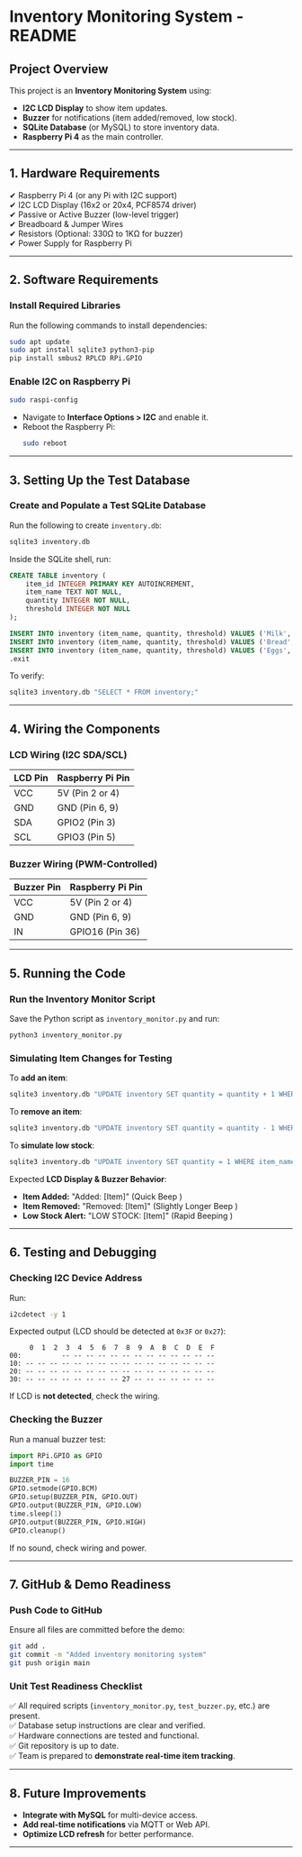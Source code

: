 # Inventory Monitoring System - README

##  Project Overview
This project is an **Inventory Monitoring System** using:
- **I2C LCD Display** to show item updates.
- **Buzzer** for notifications (item added/removed, low stock).
- **SQLite Database** (or MySQL) to store inventory data.
- **Raspberry Pi 4** as the main controller.

---

##  1. Hardware Requirements
✔ Raspberry Pi 4 (or any Pi with I2C support)  
✔ I2C LCD Display (16x2 or 20x4, PCF8574 driver)  
✔ Passive or Active Buzzer (low-level trigger)  
✔ Breadboard & Jumper Wires  
✔ Resistors (Optional: 330Ω to 1KΩ for buzzer)  
✔ Power Supply for Raspberry Pi  

---

##  2. Software Requirements
### **Install Required Libraries**
Run the following commands to install dependencies:
```bash
sudo apt update
sudo apt install sqlite3 python3-pip
pip install smbus2 RPLCD RPi.GPIO
```

### **Enable I2C on Raspberry Pi**
```bash
sudo raspi-config
```
- Navigate to **Interface Options > I2C** and enable it.
- Reboot the Raspberry Pi:
  ```bash
  sudo reboot
  ```

---

##  3. Setting Up the Test Database
### **Create and Populate a Test SQLite Database**
Run the following to create `inventory.db`:
```bash
sqlite3 inventory.db
```
Inside the SQLite shell, run:
```sql
CREATE TABLE inventory (
    item_id INTEGER PRIMARY KEY AUTOINCREMENT,
    item_name TEXT NOT NULL,
    quantity INTEGER NOT NULL,
    threshold INTEGER NOT NULL
);

INSERT INTO inventory (item_name, quantity, threshold) VALUES ('Milk', 5, 2);
INSERT INTO inventory (item_name, quantity, threshold) VALUES ('Bread', 1, 3);
INSERT INTO inventory (item_name, quantity, threshold) VALUES ('Eggs', 12, 5);
.exit
```
To verify:
```bash
sqlite3 inventory.db "SELECT * FROM inventory;"
```

---

##  4. Wiring the Components
### **LCD Wiring (I2C SDA/SCL)**
| LCD Pin | Raspberry Pi Pin |
|---------|------------------|
| VCC     | 5V (Pin 2 or 4)  |
| GND     | GND (Pin 6, 9)   |
| SDA     | GPIO2 (Pin 3)    |
| SCL     | GPIO3 (Pin 5)    |

### **Buzzer Wiring (PWM-Controlled)**
| Buzzer Pin | Raspberry Pi Pin |
|-----------|------------------|
| VCC       | 5V (Pin 2 or 4)  |
| GND       | GND (Pin 6, 9)   |
| IN        | GPIO16 (Pin 36)  |

---

## 5. Running the Code
### **Run the Inventory Monitor Script**
Save the Python script as `inventory_monitor.py` and run:
```bash
python3 inventory_monitor.py
```

### **Simulating Item Changes for Testing**
To **add an item**:
```bash
sqlite3 inventory.db "UPDATE inventory SET quantity = quantity + 1 WHERE item_name = 'Milk';"
```
To **remove an item**:
```bash
sqlite3 inventory.db "UPDATE inventory SET quantity = quantity - 1 WHERE item_name = 'Bread';"
```
To **simulate low stock**:
```bash
sqlite3 inventory.db "UPDATE inventory SET quantity = 1 WHERE item_name = 'Eggs';"
```

Expected **LCD Display & Buzzer Behavior**:
- **Item Added:** "Added: [Item]" (Quick Beep )
- **Item Removed:** "Removed: [Item]" (Slightly Longer Beep )
- **Low Stock Alert:** "LOW STOCK: [Item]" (Rapid Beeping )

---

##  6. Testing and Debugging
### **Checking I2C Device Address**
Run:
```bash
i2cdetect -y 1
```
Expected output (LCD should be detected at `0x3F` or `0x27`):
```
     0  1  2  3  4  5  6  7  8  9  A  B  C  D  E  F
00:          -- -- -- -- -- -- -- -- -- -- -- -- --
10: -- -- -- -- -- -- -- -- -- -- -- -- -- -- -- --
20: -- -- -- -- -- -- -- -- -- -- -- -- -- -- -- --
30: -- -- -- -- -- -- -- -- 27 -- -- -- -- -- -- --
```
If LCD is **not detected**, check the wiring.

### **Checking the Buzzer**
Run a manual buzzer test:
```python
import RPi.GPIO as GPIO
import time

BUZZER_PIN = 16
GPIO.setmode(GPIO.BCM)
GPIO.setup(BUZZER_PIN, GPIO.OUT)
GPIO.output(BUZZER_PIN, GPIO.LOW)
time.sleep(1)
GPIO.output(BUZZER_PIN, GPIO.HIGH)
GPIO.cleanup()
```
If no sound, check wiring and power.

---

##  7. GitHub & Demo Readiness
### **Push Code to GitHub**
Ensure all files are committed before the demo:
```bash
git add .
git commit -m "Added inventory monitoring system"
git push origin main
```

### **Unit Test Readiness Checklist**
✅ All required scripts (`inventory_monitor.py`, `test_buzzer.py`, etc.) are present.  
✅ Database setup instructions are clear and verified.  
✅ Hardware connections are tested and functional.  
✅ Git repository is up to date.  
✅ Team is prepared to **demonstrate real-time item tracking**.  

---

##  8. Future Improvements
- **Integrate with MySQL** for multi-device access.
- **Add real-time notifications** via MQTT or Web API.
- **Optimize LCD refresh** for better performance.

---
